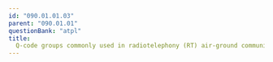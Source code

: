 ```yaml
---
id: "090.01.01.03"
parent: "090.01.01"
questionBank: "atpl"
title:
  Q-code groups commonly used in radiotelephony (RT) air-ground communications
---
```

